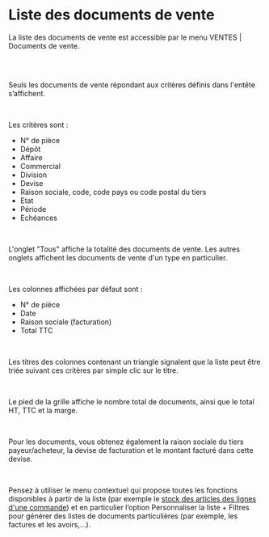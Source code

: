 # Liste des documents de vente

La liste des documents de vente est accessible par le menu VENTES 
 | Documents de vente.


## 


 


Seuls les documents de vente répondant aux critères définis 
 dans l'entête s’affichent.


 


Les critères sont : 


* N° de pièce
* Dépôt
* Affaire
* Commercial
* Division
* Devise
* Raison sociale, code, code pays ou code postal 
 du tiers
* Etat
* Période
* Echéances


 


L'onglet "Tous" affiche la totalité des documents 
 de vente. Les autres onglets affichent les documents de vente d'un type 
 en particulier.


 


Les colonnes affichées par défaut sont :


* N° de pièce
* Date
* Raison sociale (facturation)
* Total TTC


 


Les titres des colonnes contenant un triangle signalent 
 que la liste peut être triée suivant ces critères par simple clic sur 
 le titre.


 


Le pied de la grille affiche le nombre total de documents, 
 ainsi que le total HT, TTC et la marge.


 


Pour les documents, vous obtenez également la raison sociale 
 du tiers payeur/acheteur, la devise de facturation et le montant facturé 
 dans cette devise.


 


Pensez à utiliser le menu contextuel qui propose toutes 
 les fonctions disponibles à partir de la liste (par exemple le [stock 
 des articles des lignes d'une commande](../../StockArticleLigneCommande/1/StockArticlesLignesCommande.md)) et en particulier l’option 
 Personnaliser la liste + Filtres pour générer des listes de documents 
 particulières (par exemple, les factures et les avoirs,...).


